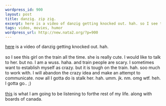 ```yaml
--- 
wordpress_id: 900
layout: post
title: danzig. zip zig.
excerpt: here is a video of danzig getting knocked out. hah. so I see this girl on the train all the time. she is really cute. I would like to talk to her. but no. I am a wuss. haha. and train people are scary. I sometimes want to establish myself as crazy. but it is tough on the train. hah. soo much to work with. I will abandon the cra...
tags: video, movies, humor
wordpress_url: http://new.nata2.org/?p=900
---
```

<a href="http://nata2.info/humor/movies/dannyglenn.mpg">here</a> is a video of danzig getting knocked out. hah. <br/><br/>so I see this girl on the train all the time. she is really cute. I would like to talk to her. but no. I am a wuss. haha. and train people are scary. I sometimes want to establish myself as crazy. but it is tough on the train. hah. soo much to work with. I will abandon the crazy idea and make an attempt to communicate. now all I gotta do is stalk her. hah. umm. jk. nm. omg wtf. heh. I gotta go.. ;)<br/><br/><a href="http://barnofhell.com/saskrotch.htm">this</a> is what I am going to be listening to forthe rest of my life. along with boards of canada.

